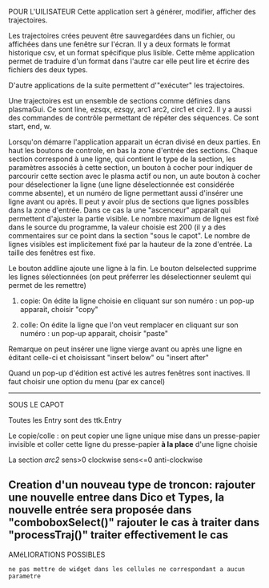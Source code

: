 POUR L'UILISATEUR
Cette application sert à générer, modifier, afficher des trajectoires.

Les trajectoires crées peuvent être sauvegardées dans un fichier, ou
affichées dans une fenêtre sur l'écran. Il y a deux formats le format
historique csv, et un format spécifique plus lisible. Cette même
application permet de traduire d'un format dans l'autre car elle
peut lire et écrire des fichiers des deux types.

D'autre applications de la suite permettent d'"exécuter" les trajectoires.

Une trajectoires est un ensemble de sections comme définies dans plasmaGui.
Ce sont line, ezsqx, ezsqy, arc1 arc2, circ1 et circ2.
Il y a aussi des commandes de contrôle permettant de répéter des séquences.
Ce sont start, end, w.

Lorsqu'on démarre l'application apparait un écran divisé en deux parties.
En haut les boutons de controle, en bas la zone d'entrée des sections.
Chaque section correspond à une ligne, qui contient le type de la section,
les paramètres associés à cette section, un bouton à cocher pour indiquer
de parcourir cette section avec le plasma actif ou non, un aute bouton à
cocher pour déselectioner la ligne (une ligne déselectionnée est considérée
comme absente), et un numéro de ligne permettant aussi d'insérer une ligne
avant ou après. Il peut y avoir plus de sections que lignes possibles dans
la zone d'entrée. Dans ce cas la une "ascenceur" apparaît qui permettent
d'ajuster la partie visible. Le nombre maximum de lignes est fixé dans le
source du programme, la valeur choisie est 200 (il y a des commentaires sur
ce point dans la section "sous le capot". Le nombre de lignes visibles
est implicitement fixé par la hauteur de la zone d'entrée. La taille des
fenêtres est fixe. 

Le bouton addline ajoute une ligne à la fin.
Le bouton delselected supprime les lignes sélectionnées (on peut préferrer
les déselectionner seulemt qui permet de les remettre)

1) copie: On édite la ligne choisie en cliquant sur son numéro : un
pop-up apparait, choisir "copy"

2) colle: On édite la ligne que l'on veut remplacer en cliquant sur son numéro : un
pop-up apparait, choisir "paste"

Remarque on peut insérer une ligne vierge avant ou après une ligne en
éditant celle-ci et choisissant "insert below" ou "insert after" 

Quand un pop-up d'édition est activé les autres fenêtres sont
inactives. Il faut choisir une option du menu (par ex cancel)

---------------------------------------------------------------------------
SOUS LE CAPOT

Toutes les Entry sont des ttk.Entry

Le copie/colle : on peut copier une ligne unique mise dans un
presse-papier invisible et coller cette ligne du presse-papier **à la
place** d'une ligne choisie

La section *arc2* sens>0 clockwise sens<=0 anti-clockwise

Creation d'un nouveau type de troncon:
	rajouter une nouvelle entree dans Dico et Types, la nouvelle entrée sera proposée 
	dans "comboboxSelect()" rajouter le cas à traiter
	dans "processTraj()" traiter effectivement le cas
---------------------------------------------------------------------------
AMéLIORATIONS POSSIBLES

	ne pas mettre de widget dans les cellules ne correspondant a aucun parametre 
